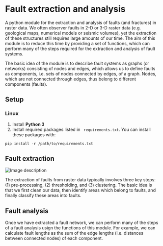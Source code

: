 # Fault extraction and analysis
A python module for the extraction and analysis of faults (and fractures) in raster data. We often observer faults in 2-D or 3-D raster data (e.g. geological maps, numerical models or seismic volumes), yet the extraction of these structures still requires large amounts of our time. The aim of this module is to reduce this time by providing a set of functions, which can perform many of the steps required for the extraction and analysis of fault systems.

The basic idea of the module is to describe fault systems as graphs (or networks) consisting of nodes and edges, which allows us to define faults as components, i.e. sets of nodes connected by edges, of a graph. Nodes, which are not connected through edges, thus belong to different components (faults).




## Setup
### Linux
1. Install **Python 3**
2. Install required packages listed in ``` requirements.txt```. You can install these packages with:

``` pip install -r /path/to/requirements.txt ```

## Fault extraction
![Image description](/examples/1-fault_extraction/flowchart.png)

The extraction of faults from raster data typically involves three key steps: (1) pre-processing, (2) thresholding, and (3) clustering. The basic idea is that we first clean our data, then identify areas which belong to faults, and finally classify these areas into faults.



## Fault analysis
Once we have extracted a fault network, we can perform many of the steps of a fault analysis usign the functions of this module. For example, we can calculate fault lengths as the sum of the edge lengths (i.e. distances between connected nodes) of each component.




